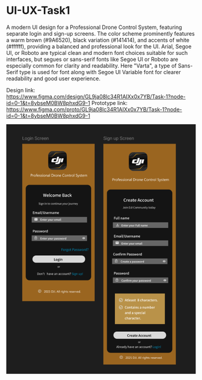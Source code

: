 # UI-UX-Task1
A modern UI design for a Professional Drone Control System, featuring separate login and sign-up screens.
The color scheme prominently features a warm brown (#9A6520), black variation (#141414), and accents of white (#ffffff), providing a balanced and professional look for the UI. 
Arial, Segoe UI, or Roboto are typical clean and modern font choices suitable for such interfaces, but segues or sans-serif fonts like Segoe UI or Roboto are especially common for clarity and readability. 
Here "Varta", a type of Sans- Serif type is used for font along with Segoe UI Variable font for clearer readability and good user experience.

Design link: https://www.figma.com/design/GL9ja08lc34R1AIXx0x7YB/Task-1?node-id=0-1&t=8ybseM0BW8phxdG9-1
Prototype link: https://www.figma.com/proto/GL9ja08lc34R1AIXx0x7YB/Task-1?node-id=0-1&t=8ybseM0BW8phxdG9-1

![image alt](https://github.com/MukashifaFatima/UI-UX-Task1/blob/60ed9f7851a26887886ab7995a81c95b473016dd/Screenshot%202025-10-20%20214159.png)
